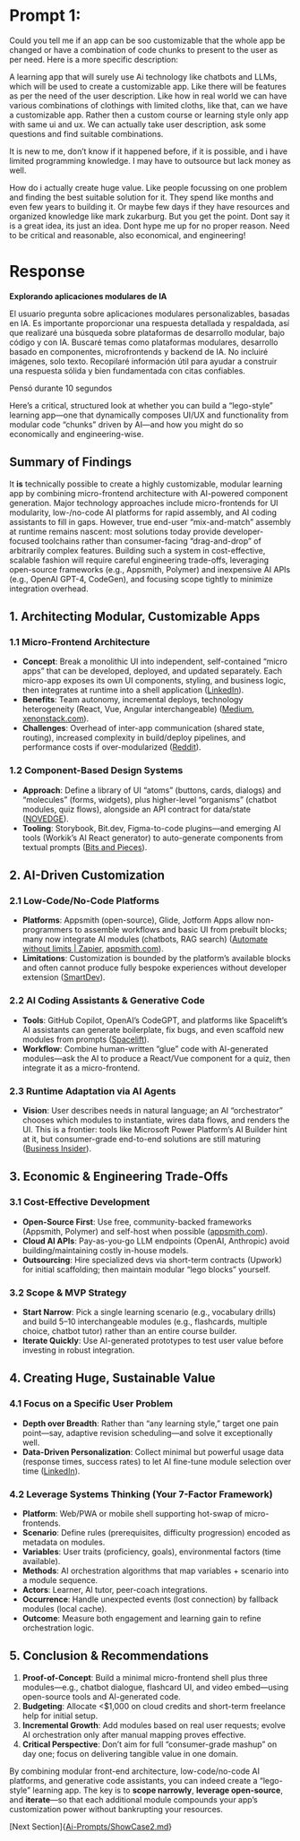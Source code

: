 # Prompt 1:
Could you tell me if an app can be soo customizable that the whole app be changed or have a combination of code chunks to present to the user as per need. Here is a more specific description:

A learning app that will surely use Ai technology like chatbots and LLMs, which will be used to create a customizable app. Like there will be features as per the need of the user description. Like how in real world we can have various combinations of clothings with limited cloths, like that, can we have a customizable app. Rather then a custom course or learning style only app with same ui and ux. We can actually take user description, ask some questions and find suitable combinations.

It is new to me, don’t know if it happened before, if it is possible, and i have limited programming knowledge. I may have to outsource but lack money as well.

How do i actually create huge value. Like people focussing on one problem and finding the best suitable solution for it. They spend like months and even few years to building it. Or maybe few days if they have resources and organized knowledge like mark zukarburg. But you get the point. Dont say it is a great idea, its just an idea. Dont hype me up for no proper reason. Need to be critical and reasonable, also economical, and engineering!

# Response
**Explorando aplicaciones modulares de IA**

El usuario pregunta sobre aplicaciones modulares personalizables, basadas en IA. Es importante proporcionar una respuesta detallada y respaldada, así que realizaré una búsqueda sobre plataformas de desarrollo modular, bajo código y con IA. Buscaré temas como plataformas modulares, desarrollo basado en componentes, microfrontends y backend de IA. No incluiré imágenes, solo texto. Recopilaré información útil para ayudar a construir una respuesta sólida y bien fundamentada con citas confiables.


Pensó durante 10 segundos


Here’s a critical, structured look at whether you can build a “lego-style” learning app—one that dynamically composes UI/UX and functionality from modular code “chunks” driven by AI—and how you might do so economically and engineering-wise.

## Summary of Findings

It **is** technically possible to create a highly customizable, modular learning app by combining micro-frontend architecture with AI-powered component generation. Major technology approaches include micro-frontends for UI modularity, low-/no-code AI platforms for rapid assembly, and AI coding assistants to fill in gaps. However, true end-user “mix-and-match” assembly at runtime remains nascent: most solutions today provide developer-focused toolchains rather than consumer-facing “drag-and-drop” of arbitrarily complex features. Building such a system in cost-effective, scalable fashion will require careful engineering trade-offs, leveraging open-source frameworks (e.g., Appsmith, Polymer) and inexpensive AI APIs (e.g., OpenAI GPT-4, CodeGen), and focusing scope tightly to minimize integration overhead.

## 1. Architecting Modular, Customizable Apps

### 1.1 Micro-Frontend Architecture

* **Concept**: Break a monolithic UI into independent, self-contained “micro apps” that can be developed, deployed, and updated separately. Each micro-app exposes its own UI components, styling, and business logic, then integrates at runtime into a shell application ([LinkedIn][1]).
* **Benefits**: Team autonomy, incremental deploys, technology heterogeneity (React, Vue, Angular interchangeable) ([Medium][2], [xenonstack.com][3]).
* **Challenges**: Overhead of inter-app communication (shared state, routing), increased complexity in build/deploy pipelines, and performance costs if over-modularized ([Reddit][4]).

### 1.2 Component-Based Design Systems

* **Approach**: Define a library of UI “atoms” (buttons, cards, dialogs) and “molecules” (forms, widgets), plus higher-level “organisms” (chatbot modules, quiz flows), alongside an API contract for data/state ([NOVEDGE][5]).
* **Tooling**: Storybook, Bit.dev, Figma-to-code plugins—and emerging AI tools (Workik’s AI React generator) to auto-generate components from textual prompts ([Bits and Pieces][6]).

## 2. AI-Driven Customization

### 2.1 Low-Code/No-Code Platforms

* **Platforms**: Appsmith (open-source), Glide, Jotform Apps allow non-programmers to assemble workflows and basic UI from prebuilt blocks; many now integrate AI modules (chatbots, RAG search) ([Automate without limits | Zapier][7], [appsmith.com][8]).
* **Limitations**: Customization is bounded by the platform’s available blocks and often cannot produce fully bespoke experiences without developer extension ([SmartDev][9]).

### 2.2 AI Coding Assistants & Generative Code

* **Tools**: GitHub Copilot, OpenAI’s CodeGPT, and platforms like Spacelift’s AI assistants can generate boilerplate, fix bugs, and even scaffold new modules from prompts ([Spacelift][10]).
* **Workflow**: Combine human-written “glue” code with AI-generated modules—ask the AI to produce a React/Vue component for a quiz, then integrate it as a micro-frontend.

### 2.3 Runtime Adaptation via AI Agents

* **Vision**: User describes needs in natural language; an AI “orchestrator” chooses which modules to instantiate, wires data flows, and renders the UI. This is a frontier: tools like Microsoft Power Platform’s AI Builder hint at it, but consumer-grade end-to-end solutions are still maturing ([Business Insider][11]).

## 3. Economic & Engineering Trade-Offs

### 3.1 Cost-Effective Development

* **Open-Source First**: Use free, community-backed frameworks (Appsmith, Polymer) and self-host when possible ([appsmith.com][8]).
* **Cloud AI APIs**: Pay-as-you-go LLM endpoints (OpenAI, Anthropic) avoid building/maintaining costly in-house models.
* **Outsourcing**: Hire specialized devs via short-term contracts (Upwork) for initial scaffolding; then maintain modular “lego blocks” yourself.

### 3.2 Scope & MVP Strategy

* **Start Narrow**: Pick a single learning scenario (e.g., vocabulary drills) and build 5–10 interchangeable modules (e.g., flashcards, multiple choice, chatbot tutor) rather than an entire course builder.
* **Iterate Quickly**: Use AI-generated prototypes to test user value before investing in robust integration.

## 4. Creating Huge, Sustainable Value

### 4.1 Focus on a Specific User Problem

* **Depth over Breadth**: Rather than “any learning style,” target one pain point—say, adaptive revision scheduling—and solve it exceptionally well.
* **Data-Driven Personalization**: Collect minimal but powerful usage data (response times, success rates) to let AI fine-tune module selection over time ([LinkedIn][12]).

### 4.2 Leverage Systems Thinking (Your 7-Factor Framework)

* **Platform**: Web/PWA or mobile shell supporting hot-swap of micro-frontends.
* **Scenario**: Define rules (prerequisites, difficulty progression) encoded as metadata on modules.
* **Variables**: User traits (proficiency, goals), environmental factors (time available).
* **Methods**: AI orchestration algorithms that map variables + scenario into a module sequence.
* **Actors**: Learner, AI tutor, peer-coach integrations.
* **Occurrence**: Handle unexpected events (lost connection) by fallback modules (local cache).
* **Outcome**: Measure both engagement and learning gain to refine orchestration logic.

## 5. Conclusion & Recommendations

1. **Proof-of-Concept**: Build a minimal micro-frontend shell plus three modules—e.g., chatbot dialogue, flashcard UI, and video embed—using open-source tools and AI-generated code.
2. **Budgeting**: Allocate <\$1,000 on cloud credits and short-term freelance help for initial setup.
3. **Incremental Growth**: Add modules based on real user requests; evolve AI orchestration only after manual mapping proves effective.
4. **Critical Perspective**: Don’t aim for full “consumer-grade mashup” on day one; focus on delivering tangible value in one domain.

By combining modular front-end architecture, low-code/no-code AI platforms, and generative code assistants, you can indeed create a “lego-style” learning app. The key is to **scope narrowly**, **leverage open-source**, and **iterate**—so that each additional module compounds your app’s customization power without bankrupting your resources.

[Next Section]{[Ai-Prompts/ShowCase2.md](https://github.com/kritakHERE/kritakHERE/blob/main/Ai-Prompts/ShowCase2.md)}


[1]: https://www.linkedin.com/pulse/building-scalable-web-applications-microfrontend-case-bhattacharya-wwn5c?utm_source=chatgpt.com "Building Scalable Web Applications with Microfrontend Architecture"
[2]: https://medium.com/appfoster/a-comprehensive-guide-to-micro-frontend-architecture-cc0e31e0c053?utm_source=chatgpt.com "A Comprehensive Guide to Micro Frontend Architecture - Medium"
[3]: https://www.xenonstack.com/insights/micro-frontend-architecture?utm_source=chatgpt.com "Micro Frontend Architecture and Best Practices - XenonStack"
[4]: https://www.reddit.com/r/react/comments/1iok5n1/are_microfrontend_a_viable_architecture_for_real/?utm_source=chatgpt.com "Are microfrontend a viable architecture for real world apps? - Reddit"
[5]: https://novedge.com/blogs/design-news/modular-design-systems-enhancing-flexibility-and-efficiency-with-ai-integration?srsltid=AfmBOoqI4zvHvUcxkk8A_KkRjGXfDQHuyAca0aFT4XEuLUYRkCCiQK5X&utm_source=chatgpt.com "Modular Design Systems: Enhancing Flexibility and Efficiency with ..."
[6]: https://blog.bitsrc.io/top-dev-tools-for-building-reusable-ui-components-with-ai-f4b7d6f0ba28?utm_source=chatgpt.com "Top Dev Tools for Building Reusable UI Components with AI"
[7]: https://zapier.com/blog/best-no-code-app-builder/?utm_source=chatgpt.com "The 8 best no-code app builders in 2025 - Zapier"
[8]: https://www.appsmith.com/blog/top-low-code-ai-platforms?utm_source=chatgpt.com "Best Low-Code AI Platforms 2025: Compare Features & Pricing"
[9]: https://smartdev.com/the-ultimate-guide-to-no-code-ai-platforms-how-to-build-ai-powered-apps-without-coding/?utm_source=chatgpt.com "The Ultimate Guide to No-Code AI Platforms - SmartDev"
[10]: https://spacelift.io/blog/ai-coding-assistant-tools?utm_source=chatgpt.com "17 Best AI-Powered Coding Assistant Tools in 2025 - Spacelift"
[11]: https://www.businessinsider.com/salesforce-ai-executive-agency-problem-solving-more-important-learning-code-2025-2?utm_source=chatgpt.com "The skill Salesforce's AI exec told us is more important than learning to code"
[12]: https://www.linkedin.com/pulse/how-build-ai-powered-personalized-learning-platform-7ygxf?utm_source=chatgpt.com "How to Build an AI-Powered Personalized Learning Platform"
